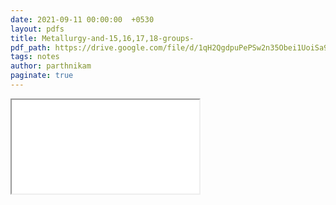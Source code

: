 ```yaml
---
date: 2021-09-11 00:00:00  +0530
layout: pdfs
title: Metallurgy-and-15,16,17,18-groups-
pdf_path: https://drive.google.com/file/d/1qH2QgdpuPePSw2n35Obei1UoiSa9GqPW/preview?usp=sharing
tags: notes
author: parthnikam
paginate: true
---
```


<iframe class="embed-pdf" src="{{ page.pdf_path }}#toolbar=0" seamless="seamless" scrolling="no" style="overflow:hidden"></iframe>
